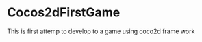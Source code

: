 Cocos2dFirstGame
================

This is first attemp to develop to a game using coco2d frame work
